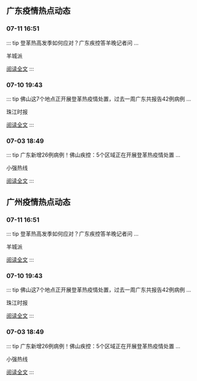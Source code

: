 
## 广东疫情热点动态

  
### 07-11 16:51
::: tip 登革热高发季如何应对？广东疾控答羊晚记者问
...

羊城派

[阅读全文](https://view.inews.qq.com/a/20250711A06RP900?uid=08fb476a5200eabc&chlid=_qqnews_custom_search_pictext&c_buffer=aid%3D20250711A06RP900%3Bappver%3D7.7.10%3Bts%3D1752225710836&sign=AAw6yxYgyxKeTj33JtdnbFpveTo5kbRD7D805YaIVJ05vfma3BzoIueC3vwtmb8YAQobnOL8xFlJZXV4pI8S7BjP21clHvGQLHDHLmzND2FopUhiJ1NPYQI7qJZcYkDET9XA2bOV)
:::

### 07-10 19:43
::: tip 佛山这7个地点正开展登革热疫情处置，过去一周广东共报告42例病例
...

珠江时报

[阅读全文](https://view.inews.qq.com/a/20250710A08IKD00?uid=08fb476a5200eabc&chlid=_qqnews_custom_search_pictext&c_buffer=aid%3D20250710A08IKD00%3Bappver%3D7.7.10%3Bts%3D1752225831895&sign=AAw3lxKXUx5al7iDMED%2FrCk63uzIXlqBNdWW0icUa2NOK0QiRZw7U5oXmHpmFOatxNexDyJVMwQcbHotJBi9rXsvNwY5o0zqooNoEd8TMFRg3Bh1n5wv5zQCYwBkYUWSZRISLnVV)
:::

### 07-03 18:49
::: tip 广东新增26例病例！佛山疾控：5个区域正在开展登革热疫情处置
...

小强热线

[阅读全文](https://view.inews.qq.com/a/20250703A084CK00?uid=101705948131&chlid=_qqnews_custom_search_pictext)
:::


## 广州疫情热点动态

  
### 07-11 16:51
::: tip 登革热高发季如何应对？广东疾控答羊晚记者问
...

羊城派

[阅读全文](https://view.inews.qq.com/a/20250711A06RP900?uid=08fb476a5200eabc&chlid=_qqnews_custom_search_pictext&c_buffer=aid%3D20250711A06RP900%3Bappver%3D7.7.10%3Bts%3D1752225710836&sign=AAw6yxYgyxKeTj33JtdnbFpveTo5kbRD7D805YaIVJ05vfma3BzoIueC3vwtmb8YAQobnOL8xFlJZXV4pI8S7BjP21clHvGQLHDHLmzND2FopUhiJ1NPYQI7qJZcYkDET9XA2bOV)
:::

### 07-10 19:43
::: tip 佛山这7个地点正开展登革热疫情处置，过去一周广东共报告42例病例
...

珠江时报

[阅读全文](https://view.inews.qq.com/a/20250710A08IKD00?uid=08fb476a5200eabc&chlid=_qqnews_custom_search_pictext&c_buffer=aid%3D20250710A08IKD00%3Bappver%3D7.7.10%3Bts%3D1752225831895&sign=AAw3lxKXUx5al7iDMED%2FrCk63uzIXlqBNdWW0icUa2NOK0QiRZw7U5oXmHpmFOatxNexDyJVMwQcbHotJBi9rXsvNwY5o0zqooNoEd8TMFRg3Bh1n5wv5zQCYwBkYUWSZRISLnVV)
:::

### 07-03 18:49
::: tip 广东新增26例病例！佛山疾控：5个区域正在开展登革热疫情处置
...

小强热线

[阅读全文](https://view.inews.qq.com/a/20250703A084CK00?uid=101705948131&chlid=_qqnews_custom_search_pictext)
:::

